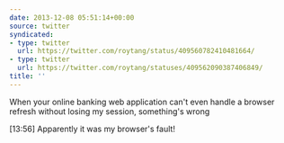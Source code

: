 ```yaml
---
date: 2013-12-08 05:51:14+00:00
source: twitter
syndicated:
- type: twitter
  url: https://twitter.com/roytang/status/409560782410481664/
- type: twitter
  url: https://twitter.com/roytang/statuses/409562090387406849/
title: ''
---
```


When your online banking web application can't even handle a browser refresh without losing my session, something's wrong

<time>[13:56]</time> Apparently it was my browser's fault!